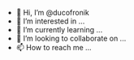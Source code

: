 - 👋 Hi, I’m @ducofronik
- 👀 I’m interested in ...
- 🌱 I’m currently learning ...
- 💞️ I’m looking to collaborate on ...
- 📫 How to reach me ...

<!---
ducofronik/ducofronik is a ✨ special ✨ repository because its `README.md` (this file) appears on your GitHub profile.
You can click the Preview link to take a look at your changes.
--->
